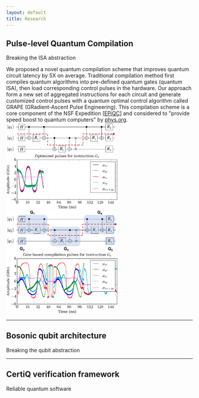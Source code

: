 ```yaml
---
layout: default
title: Research
---
```



Pulse-level Quantum Compilation
-------------------
<p id="secondarytitle"> Breaking the ISA abstraction </p> 
We proposed a novel quantum compilation scheme that improves quantum circuit latency by 5X on average. Traditional compilation method first compiles quantum algorithms into pre-defined quantum gates (quantum ISA), then load corresponding control pulses in the hardware. Our approach form a new set of aggregated instructions for each circuit and generate customized control pulses with a quantum optimal control algorithm called GRAPE (GRadient-Ascent Pulse Engineering). This compilation
scheme is a core component of the NSF Expedition [<a href="epiqc.uchicago.edu">EPiQC</a>] and considered to "provide speed boost to quantum computers" by <a href="https://phys.org/news/2019-04-boost-quantum.html">phys.org</a>. 

<img src="../assets/img/QAOA_CriticalPath.png" width="300">
<img src="../assets/img/qaoa_demo.png" width="300">
<img src="../assets/img/QAOA_Aggregated.png"  width="300">
<img src="../assets/img/qaoa_demo1.png" width="300">

* * *

Bosonic qubit architecture
------------------------
<p id="secondarytitle"> Breaking the qubit abstraction </p> 


***

CertiQ verification framework
-------------------------
<p id="secondarytitle"> Reliable quantum software</p> 
